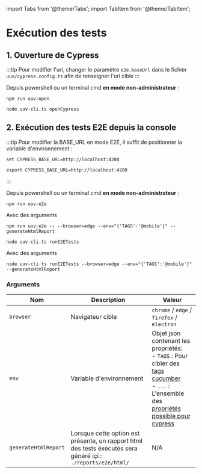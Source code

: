 import Tabs from '@theme/Tabs';
import TabItem from '@theme/TabItem';

# Exécution des tests

## 1. Ouverture de Cypress

:::tip
Pour modifier l'url, changer le paramètre `e2e.baseUrl` dans le fichier `uuv/cypress.config.ts` afin de renseigner l'url
cible
:::

Depuis powershell ou un terminal cmd **en mode non-administrateur** :


<Tabs>
<TabItem value="Npm" label="Npm">

```shell
npm run uuv:open
```

</TabItem>
<TabItem value="Node" label="Node">

```shell
node uuv-cli.ts openCypress
```

</TabItem>
</Tabs>

## 2. Exécution des tests E2E depuis la console

:::tip
Pour modifier la BASE_URL en mode E2E, il suffit de positionner la variable d'environnement :

<Tabs>
<TabItem value="Windows" label="Windows">

```shell
set CYPRESS_BASE_URL=http://localhost:4200
```

</TabItem>
<TabItem value="Shell" label="Shell">

```shell
export CYPRESS_BASE_URL=http://localhost:4200
```

</TabItem>
</Tabs>
:::

Depuis powershell ou un terminal cmd **en mode non-administrateur** :


<Tabs>
<TabItem value="Npm" label="Npm">

```shell
npm run uuv:e2e
```

Avec des arguments

```shell
npm run uuv:e2e -- --browser=edge --env="{'TAGS':'@mobile'}" --generateHtmlReport
```

</TabItem>
<TabItem value="Node" label="Node">

```shell
node uuv-cli.ts runE2ETests
```

Avec des arguments

```shell
node uuv-cli.ts runE2ETests --browser=edge --env="{'TAGS':'@mobile'}" --generateHtmlReport
```

</TabItem>
</Tabs>

### Arguments

| Nom     | Description                                                                                                   | Valeur                                                                                                                                                                                                                                                                               |
|---------|---------------------------------------------------------------------------------------------------------------|--------------------------------------------------------------------------------------------------------------------------------------------------------------------------------------------------------------------------------------------------------------------------------------|
| `browser` | Navigateur cible                                                                                              | `chrome` / `edge` / `firefox` / `electron`                                                                                                                                                                                                                                           |
| `env` | Variable d'environnement                                                                                      | Objet json contenant les propriétés: <br/> - `TAGS` : Pour cibler des [tags cucumber](https://cucumber.io/docs/cucumber/api/?lang=javascript#tags) <br/> - `...` : L'ensemble des [propriétés possible pour cypress](https://docs.cypress.io/guides/references/configuration#Global) |
| `generateHtmlReport` | Lorsque cette option est présente, un rapport html des tests éxécutés sera généré içi : `./reports/e2e/html/` | N/A                                                                                                                                                                                                                                                                                  |

